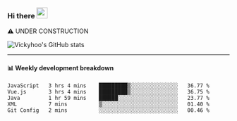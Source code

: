 ### Hi there <a href="https://www.gautamkrishnar.com/"><img src="https://media.giphy.com/media/hvRJCLFzcasrR4ia7z/giphy.gif" width="25px"></a>
⚠️ UNDER CONSTRUCTION

![Vickyhoo's GitHub stats](https://github-readme-stats.vercel.app/api?username=vickyhoo&theme=react&show_icons=true)

---

#### :bar_chart: Weekly development breakdown

<!--START_SECTION:waka-->
```text
JavaScript   3 hrs 4 mins    █████████▒░░░░░░░░░░░░░░░   36.77 % 
Vue.js       3 hrs 4 mins    █████████▒░░░░░░░░░░░░░░░   36.75 % 
Java         1 hr 59 mins    ██████░░░░░░░░░░░░░░░░░░░   23.77 % 
XML          7 mins          ▒░░░░░░░░░░░░░░░░░░░░░░░░   01.40 % 
Git Config   2 mins          ░░░░░░░░░░░░░░░░░░░░░░░░░   00.46 % 
```
<!--END_SECTION:waka-->


<!--
**vickyhoo/vickyhoo** is a ✨ _special_ ✨ repository because its `README.md` (this file) appears on your GitHub profile.

Here are some ideas to get you started:

- 🔭 I’m currently working on ...
- 🌱 I’m currently learning ...
- 👯 I’m looking to collaborate on ...
- 🤔 I’m looking for help with ...
- 💬 Ask me about ...
- 📫 How to reach me: ...
- 😄 Pronouns: ...
- ⚡ Fun fact: ...
-->
